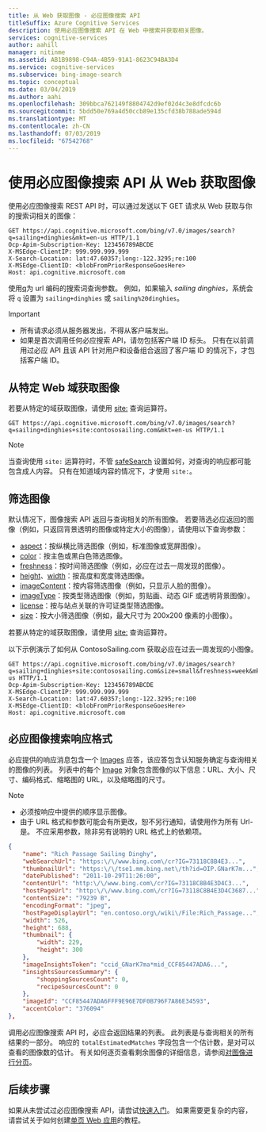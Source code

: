 ```yaml
---
title: 从 Web 获取图像 - 必应图像搜索 API
titleSuffix: Azure Cognitive Services
description: 使用必应图像搜索 API 在 Web 中搜索并获取相关图像。
services: cognitive-services
author: aahill
manager: nitinme
ms.assetid: AB1B9898-C94A-4B59-91A1-8623C94BA3D4
ms.service: cognitive-services
ms.subservice: bing-image-search
ms.topic: conceptual
ms.date: 03/04/2019
ms.author: aahi
ms.openlocfilehash: 309bbca762149f8804742d9ef02d4c3e8dfcdc6b
ms.sourcegitcommit: 5bdd50e769a4d50ccb89e135cfd38b788ade594d
ms.translationtype: MT
ms.contentlocale: zh-CN
ms.lasthandoff: 07/03/2019
ms.locfileid: "67542768"
---
```

# <a name="get-images-from-the-web-with-the-bing-image-search-api"></a>使用必应图像搜索 API 从 Web 获取图像

使用必应图像搜索 REST API 时，可以通过发送以下 GET 请求从 Web 获取与你的搜索词相关的图像：

```http
GET https://api.cognitive.microsoft.com/bing/v7.0/images/search?q=sailing+dinghies&mkt=en-us HTTP/1.1
Ocp-Apim-Subscription-Key: 123456789ABCDE
X-MSEdge-ClientIP: 999.999.999.999
X-Search-Location: lat:47.60357;long:-122.3295;re:100
X-MSEdge-ClientID: <blobFromPriorResponseGoesHere>
Host: api.cognitive.microsoft.com
```

使用[q](https://docs.microsoft.com/rest/api/cognitiveservices-bingsearch/bing-images-api-v7-reference#query)为 url 编码的搜索词查询参数。 例如，如果输入 *sailing dinghies*，系统会将 `q` 设置为 `sailing+dinghies` 或 `sailing%20dinghies`。

> [!IMPORTANT]
> * 所有请求必须从服务器发出，不得从客户端发出。
> * 如果是首次调用任何必应搜索 API，请勿包括客户端 ID 标头。 只有在以前调用过必应 API 且该 API 针对用户和设备组合返回了客户端 ID 的情况下，才包括客户端 ID。

## <a name="get-images-from-a-specific-web-domain"></a>从特定 Web 域获取图像

若要从特定的域获取图像，请使用 [site:](https://msdn.microsoft.com/library/ff795613.aspx) 查询运算符。

```http
GET https://api.cognitive.microsoft.com/bing/v7.0/images/search?q=sailing+dinghies+site:contososailing.com&mkt=en-us HTTP/1.1
```

> [!NOTE]
> 当查询使用 `site:` 运算符时，不管 [safeSearch](https://docs.microsoft.com/rest/api/cognitiveservices-bingsearch/bing-images-api-v7-reference#safesearch) 设置如何，对查询的响应都可能包含成人内容。 只有在知道域内容的情况下，才使用 `site:`。

## <a name="filter-images"></a>筛选图像

 默认情况下，图像搜索 API 返回与查询相关的所有图像。 若要筛选必应返回的图像（例如，只返回背景透明的图像或特定大小的图像），请使用以下查询参数：

* [aspect](https://docs.microsoft.com/rest/api/cognitiveservices-bingsearch/bing-images-api-v7-reference#aspect)：按纵横比筛选图像（例如，标准图像或宽屏图像）。
* [color](https://docs.microsoft.com/rest/api/cognitiveservices-bingsearch/bing-images-api-v7-reference#color)：按主色或黑白色筛选图像。
* [freshness](https://docs.microsoft.com/rest/api/cognitiveservices-bingsearch/bing-images-api-v7-reference#freshness)：按时间筛选图像（例如，必应在过去一周发现的图像）。
* [height](https://docs.microsoft.com/rest/api/cognitiveservices-bingsearch/bing-images-api-v7-reference#height)、[width](https://docs.microsoft.com/rest/api/cognitiveservices-bingsearch/bing-images-api-v7-reference#width)：按高度和宽度筛选图像。
* [imageContent](https://docs.microsoft.com/rest/api/cognitiveservices-bingsearch/bing-images-api-v7-reference#imagecontent)：按内容筛选图像（例如，只显示人脸的图像）。
* [imageType](https://docs.microsoft.com/rest/api/cognitiveservices-bingsearch/bing-images-api-v7-reference#imagetype)：按类型筛选图像（例如，剪贴画、动态 GIF 或透明背景图像）。
* [license](https://docs.microsoft.com/rest/api/cognitiveservices-bingsearch/bing-images-api-v7-reference#license)：按与站点关联的许可证类型筛选图像。
* [size](https://docs.microsoft.com/rest/api/cognitiveservices-bingsearch/bing-images-api-v7-reference#size)：按大小筛选图像（例如，最大尺寸为 200x200 像素的小图像）。

若要从特定的域获取图像，请使用 [site:](https://msdn.microsoft.com/library/ff795613.aspx) 查询运算符。

以下示例演示了如何从 ContosoSailing.com 获取必应在过去一周发现的小图像。  

```http
GET https://api.cognitive.microsoft.com/bing/v7.0/images/search?q=sailing+dinghies+site:contososailing.com&size=small&freshness=week&mkt=en-us HTTP/1.1  
Ocp-Apim-Subscription-Key: 123456789ABCDE  
X-MSEdge-ClientIP: 999.999.999.999  
X-Search-Location: lat:47.60357;long:-122.3295;re:100  
X-MSEdge-ClientID: <blobFromPriorResponseGoesHere>  
Host: api.cognitive.microsoft.com  
```

## <a name="bing-image-search-response-format"></a>必应图像搜索响应格式

必应提供的响应消息包含一个 [Images](https://docs.microsoft.com/rest/api/cognitiveservices-bingsearch/bing-images-api-v7-reference#images) 应答，该应答包含认知服务确定与查询相关的图像的列表。 列表中的每个 [Image](https://docs.microsoft.com/rest/api/cognitiveservices-bingsearch/bing-images-api-v7-reference#image) 对象包含图像的以下信息：URL、大小、尺寸、编码格式、缩略图的 URL，以及缩略图的尺寸。

> [!NOTE]
> * 必须按响应中提供的顺序显示图像。
> * 由于 URL 格式和参数可能会有所更改，恕不另行通知，请使用作为所有 Url-是。 不应采用参数，除非另有说明的 URL 格式上的依赖项。

```json
{
    "name": "Rich Passage Sailing Dinghy",
    "webSearchUrl": "https:\/\/www.bing.com\/cr?IG=73118C8B4E3...",
    "thumbnailUrl": "https:\/\/tse1.mm.bing.net\/th?id=OIP.GNarK7m...",
    "datePublished": "2011-10-29T11:26:00",
    "contentUrl": "http:\/\/www.bing.com\/cr?IG=73118C8B4E3D4C3...",
    "hostPageUrl": "http:\/\/www.bing.com\/cr?IG=73118C8B4E3D4C3687...",
    "contentSize": "79239 B",
    "encodingFormat": "jpeg",
    "hostPageDisplayUrl": "en.contoso.org\/wiki\/File:Rich_Passage...",
    "width": 526,
    "height": 688,
    "thumbnail": {
        "width": 229,
        "height": 300
    },
    "imageInsightsToken": "ccid_GNarK7ma*mid_CCF85447ADA6...",
    "insightsSourcesSummary": {
        "shoppingSourcesCount": 0,
        "recipeSourcesCount": 0
    },
    "imageId": "CCF85447ADA6FFF9E96E7DF0B796F7A86E34593",
    "accentColor": "376094"
},
```

调用必应图像搜索 API 时，必应会返回结果的列表。 此列表是与查询相关的所有结果的一部分。 响应的 `totalEstimatedMatches` 字段包含一个估计数，是对可以查看的图像数的估计。 有关如何逐页查看剩余图像的详细信息，请参阅[对图像进行分页](../paging-images.md)。

## <a name="next-steps"></a>后续步骤

如果从未尝试过必应图像搜索 API，请尝试[快速入门](../quickstarts/csharp.md)。 如果需要更复杂的内容，请尝试关于如何创建[单页 Web 应用](../tutorial-bing-image-search-single-page-app.md)的教程。
